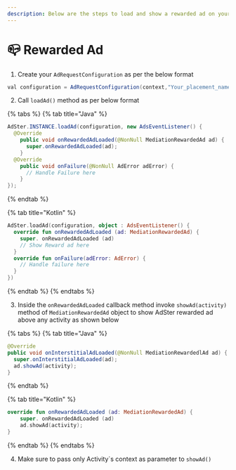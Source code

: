 ```yaml
---
description: Below are the steps to load and show a rewarded ad on your app
---
```


# 📪 Rewarded Ad

1. Create your `AdRequestConfiguration` as per the below format

```java
val configuration = AdRequestConfiguration(context,"Your_placement_name")
```

2. Call `loadAd()` method as per below format

{% tabs %}
{% tab title="Java" %}
```java
AdSter.INSTANCE.loadAd(configuration, new AdsEventListener() {
  @Override
    public void onRewardedAdLoaded(@NonNull MediationRewardedAd ad) {
      super.onRewardedAdLoaded(ad);
    }
  @Override
    public void onFailure(@NonNull AdError adError) {
      // Handle Failure here
    }
});
```
{% endtab %}

{% tab title="Kotlin" %}
```kotlin
AdSter.loadAd(configuration, object : AdsEventListener() {
  override fun onRewardedAdLoaded (ad: MediationRewardedAd) {
    super. onRewardedAdLoaded (ad)
    // Show Reward ad here
  }
  override fun onFailure(adError: AdError) {
    // Handle failure here
  }
})
```
{% endtab %}
{% endtabs %}

3. Inside the `onRewardedAdLoaded` callback method invoke `showAd(activity)` method of `MediationRewardedAd` object to show AdSter rewarded ad above any activity as shown below

{% tabs %}
{% tab title="Java" %}
```java
@Override
public void onInterstitialAdLoaded(@NonNull MediationRewardedlAd ad) {
  super.onInterstitialAdLoaded(ad);
  ad.showAd(activity);
}
```
{% endtab %}

{% tab title="Kotlin" %}
```kotlin
override fun onRewardedAdLoaded (ad: MediationRewardedAd) {
    super. onRewardedAdLoaded (ad)
    ad.showAd(activity);
}
```
{% endtab %}
{% endtabs %}

4. Make sure to pass only Activity\`s context as parameter to `showAd()`
